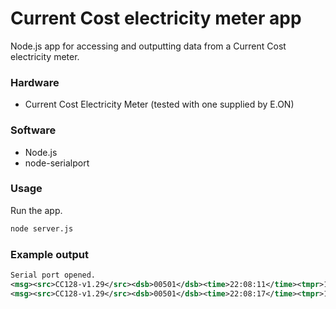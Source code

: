 Current Cost electricity meter app
==================================

Node.js app for accessing and outputting data from a Current Cost electricity meter.

### Hardware

* Current Cost Electricity Meter (tested with one supplied by E.ON)

### Software

* Node.js
* node-serialport

### Usage

Run the app.

```bash
node server.js
```
### Example output

```xml
Serial port opened.
<msg><src>CC128-v1.29</src><dsb>00501</dsb><time>22:08:11</time><tmpr>19.9</tmpr><sensor>0</sensor><id>00077</id><type>1</type><ch1><watts>00232</watts></ch1></msg>
<msg><src>CC128-v1.29</src><dsb>00501</dsb><time>22:08:17</time><tmpr>19.9</tmpr><sensor>0</sensor><id>00077</id><type>1</type><ch1><watts>00232</watts></ch1></msg>
```
